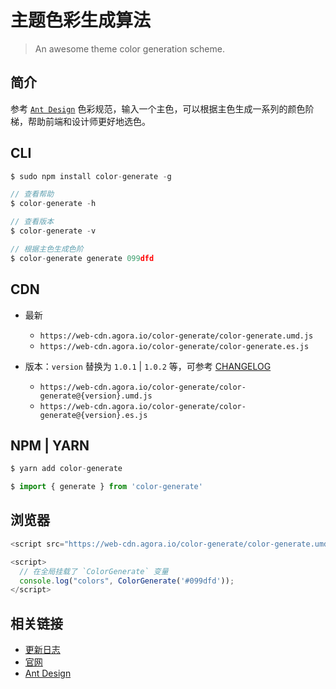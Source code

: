 # 主题色彩生成算法
> An awesome theme color generation scheme.

## 简介
参考 [`Ant Design`](https://ant.design/docs/spec/colors-cn) 色彩规范，输入一个主色，可以根据主色生成一系列的颜色阶梯，帮助前端和设计师更好地选色。

## CLI
```javascript
$ sudo npm install color-generate -g

// 查看帮助
$ color-generate -h

// 查看版本
$ color-generate -v

// 根据主色生成色阶
$ color-generate generate 099dfd 
```

## CDN
- 最新
  - `https://web-cdn.agora.io/color-generate/color-generate.umd.js`
  - `https://web-cdn.agora.io/color-generate/color-generate.es.js`

- 版本：`version` 替换为 `1.0.1` | `1.0.2` 等，可参考 [CHANGELOG](https://github.com/Johnson-hd/color-generate/blob/master/CHANGELOG.md)
  - `https://web-cdn.agora.io/color-generate/color-generate@{version}.umd.js`
  - `https://web-cdn.agora.io/color-generate/color-generate@{version}.es.js`

## NPM | YARN
```javascript
$ yarn add color-generate

$ import { generate } from 'color-generate'
```

## 浏览器
```javascript
<script src="https://web-cdn.agora.io/color-generate/color-generate.umd.js"></script>

<script>
  // 在全局挂载了 `ColorGenerate` 变量
  console.log("colors", ColorGenerate('#099dfd'));
</script>
```

## 相关链接
- [更新日志](https://github.com/Johnson-hd/color-generate/blob/master/CHANGELOG.md)
- [官网](https://color-generate-docs.sh2.agoralab.co/#/)
- [Ant Design](https://ant.design/docs/spec/colors-cn)